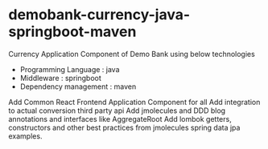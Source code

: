 # demobank-currency-java-springboot-maven
Currency Application Component of Demo Bank using below technologies
- Programming Language : java
- Middleware : springboot
- Dependency management : maven

Add Common React Frontend Application Component for all
Add integration to actual conversion third party api
Add jmolecules and DDD blog annotations and interfaces like AggregateRoot
Add lombok getters, constructors and other best practices from jmolecules spring data jpa examples.
